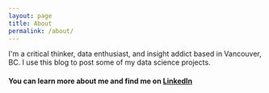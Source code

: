 ```yaml
---
layout: page
title: About
permalink: /about/
---
```


I'm a critical thinker, data enthusiast, and insight addict based in Vancouver, BC. I use this blog to post some of my data science projects. 


#### You can learn more about me and find me on [LinkedIn](https://www.linkedin.com/in/ben-i-goldstein/)